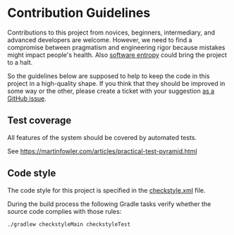 
# Contribution Guidelines

Contributions to this project from novices, beginners, intermediary, and advanced developers are welcome.
However, we need to find a compromise between pragmatism and engineering rigor because mistakes might impact people's health.
Also [software entropy](https://pragprog.com/the-pragmatic-programmer/extracts/software-entropy) could bring the project to a halt.

So the guidelines below are supposed to help to keep the code in this project in a high-quality shape.
If you think that they should be improved in some way or the other,
please create a ticket with your suggestion [as a GitHub issue](https://github.com/ksch-workflows/ksch-workflows/issues/new).

## Test coverage

All features of the system should be covered by automated tests.

See https://martinfowler.com/articles/practical-test-pyramid.html

## Code style

The code style for this project is specified in the [checkstyle.xml](https://github.com/ksch-workflows/ksch-workflows/blob/master/config/checkstyle/checkstyle.xml) file.

During the build process the following Gradle tasks verify whether the source code complies with those rules:

```
./gradlew checkstyleMain checkstyleTest
```
